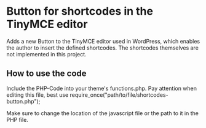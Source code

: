 Button for shortcodes in the TinyMCE editor 
===========================================

Adds a new Button to the TinyMCE editor used in WordPress, which enables the author to insert the defined shortcodes. 
The shortcodes themselves are not implemented in this project.

How to use the code
-------------------

Include the PHP-Code into your theme's functions.php. Pay attention when editing this file, best use  require_once("path/to/file/shortcodes-button.php");

Make sure to change the location of the javascript file or the path to it in the PHP file.
